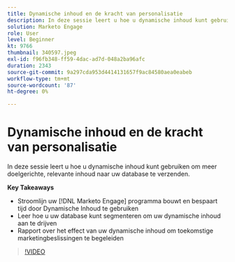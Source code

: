 ```yaml
---
title: Dynamische inhoud en de kracht van personalisatie
description: In deze sessie leert u hoe u dynamische inhoud kunt gebruiken om meer doelgerichte, relevante inhoud naar uw database te verzenden.
solution: Marketo Engage
role: User
level: Beginner
kt: 9766
thumbnail: 340597.jpeg
exl-id: f96fb348-ff59-4dac-ad7d-048a2ba96afc
duration: 2343
source-git-commit: 9a297cda953d4414131657f9ac84580aea0eabeb
workflow-type: tm+mt
source-wordcount: '87'
ht-degree: 0%

---
```


# Dynamische inhoud en de kracht van personalisatie

In deze sessie leert u hoe u dynamische inhoud kunt gebruiken om meer doelgerichte, relevante inhoud naar uw database te verzenden.

**Key Takeaways**

* Stroomlijn uw [!DNL Marketo Engage] programma bouwt en bespaart tijd door Dynamische Inhoud te gebruiken
* Leer hoe u uw database kunt segmenteren om uw dynamische inhoud aan te drijven
* Rapport over het effect van uw dynamische inhoud om toekomstige marketingbeslissingen te begeleiden

>[!VIDEO](https://video.tv.adobe.com/v/340597/?quality=12&learn=on)
